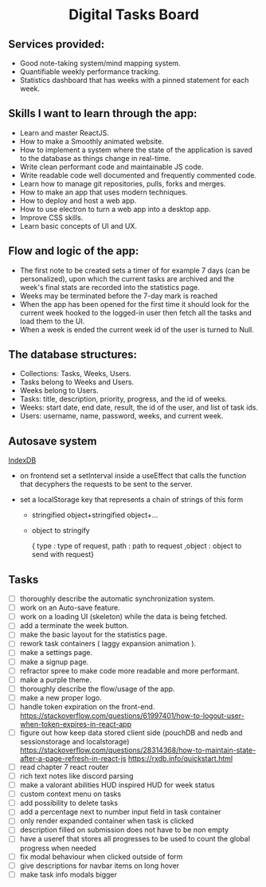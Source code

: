 <h1 align="center"><strong>Digital Tasks Board</strong></h1>

## Services provided:

- Good note-taking system/mind mapping system.
- Quantifiable weekly performance tracking.
- Statistics dashboard that has weeks with a pinned statement for each week.

## Skills I want to learn through the app:

- Learn and master ReactJS.
- How to make a Smoothly animated website.
- How to implement a system where the state of the application is saved to the database as things change in real-time.
- Write clean performant code and maintainable JS code.
- Write readable code well documented and frequently commented code.
- Learn how to manage git repositories, pulls, forks and merges.
- How to make an app that uses modern techniques.
- How to deploy and host a web app.
- How to use electron to turn a web app into a desktop app.
- Improve CSS skills.
- Learn basic concepts of UI and UX.

## Flow and logic of the app:

- The first note to be created sets a timer of for example 7 days (can be personalized), upon which the current tasks are archived and the week's final stats are recorded into the statistics page.
- Weeks may be terminated before the 7-day mark is reached
- When the app has been opened for the first time it should look for the current week hooked to the logged-in user then fetch all the tasks and load them to the UI.
- When a week is ended the current week id of the user is turned to Null.

## The database structures:

- Collections: Tasks, Weeks, Users.
- Tasks belong to Weeks and Users.
- Weeks belong to Users.
- Tasks: title, description, priority, progress, and the id of weeks.
- Weeks: start date, end date, result, the id of the user, and list of task ids.
- Users: username, name, password, weeks, and current week.

## Autosave system

[IndexDB](https://developer.mozilla.org/en-US/docs/Web/API/IndexedDB_API/Using_IndexedDB)

- on frontend set a setInterval inside a useEffect that calls the function that decyphers the requests to be sent to the server.

- set a localStorage key that represents a chain of strings of this form

  - stringified object+stringified object+...

  - object to stringify

    { type : type of request, path : path to request ,object : object to send with request}

## Tasks

- [ ] thoroughly describe the automatic synchronization system.
- [ ] work on an Auto-save feature.
- [ ] work on a loading UI (skeleton) while the data is being fetched.
- [ ] add a terminate the week button.
- [ ] make the basic layout for the statistics page.
- [ ] rework task containers ( laggy expansion animation ).
- [ ] make a settings page.
- [ ] make a signup page.
- [ ] refractor spree to make code more readable and more performant.
- [ ] make a purple theme.
- [ ] thoroughly describe the flow/usage of the app.
- [ ] make a new proper logo.
- [ ] handle token expiration on the front-end. https://stackoverflow.com/questions/61997401/how-to-logout-user-when-token-expires-in-react-app
- [ ] figure out how keep data stored client side (pouchDB and nedb and sessionstorage and localstorage) https://stackoverflow.com/questions/28314368/how-to-maintain-state-after-a-page-refresh-in-react-js https://rxdb.info/quickstart.html
- [ ] read chapter 7 react router
- [ ] rich text notes like discord parsing
- [ ] make a valorant abilities HUD inspired HUD for week status
- [ ] custom context menu on tasks
- [ ] add possibility to delete tasks
- [ ] add a percentage next to number input field in task container
- [ ] only render expanded container when task is clicked
- [ ] description filled on submission does not have to be non empty
- [ ] have a useref that stores all progresses to be used to count the global progress when needed
- [ ] fix modal behaviour when clicked outside of form
- [ ] give descriptions for navbar items on long hover
- [ ] make task info modals bigger
